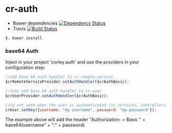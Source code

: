 # cr-auth
* Bower dependencies [![Dependency Status](https://www.versioneye.com/user/projects/54194f14918598e8bd000089/badge.svg?style=flat)](https://www.versioneye.com/user/projects/54194f14918598e8bd000089)
* Travis    [![Build Status](https://travis-ci.org/corley/cr-auth.svg)](https://travis-ci.org/corley/cr-auth)

``` shell
$. bower install
```

### base64 Auth
Inject in your project 'corley.auth' and use the providers in your configuration step:


``` javascript
//add base 64 auth handler to cr-remote-serivce
$crRemoteServiceProvider.setAuthHandler($crAuthBasic);

//then add base 64 auth handler to cr-user
$crUserProvider.setAuthHandler($crAuthBasic);

//to set auth when the user is authenticated (in services, controllers...)
crUser.setKey({username: "my-username", password: "my-password"});
```

The example above will add the header "Authorization: = Basic " + base64(username" + ":" + password)
